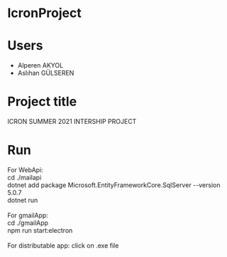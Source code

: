 # IcronProject

# Users
* Alperen AKYOL
* Aslıhan GÜLSEREN

# Project title
ICRON SUMMER 2021 INTERSHIP PROJECT

# Run
For WebApi: <br>
cd ./mailapi <br>
dotnet add package Microsoft.EntityFrameworkCore.SqlServer --version 5.0.7 <br>
dotnet run
<br><br>
For gmailApp: <br>
cd ./gmailApp <br>
npm run start:electron
<br><br>
For distributable app: click on .exe file
